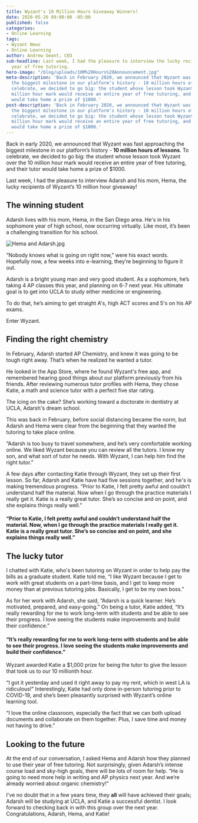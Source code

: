 ```yaml
---
title: Wyzant's 10 Million Hours Giveaway Winners!
date: 2020-05-26 09:00:00 -05:00
published: false
categories:
- Online Learning
tags:
- Wyzant News
- Online Learning
author: Andrew Geant, CEO
sub-headline: Last week, I had the pleasure to interview the lucky recipients of a
  year of free tutoring.
hero-image: "/blog/uploads/10M%20Hours%20Announcement.jpg"
meta-description: 'Back in February 2020, we announced that Wyzant was fast approaching
  the biggest milestone in our platform’s history - 10 million hours of lessons. To
  celebrate, we decided to go big: the student whose lesson took Wyzant over the 10
  million hour mark would receive an entire year of free tutoring, and their tutor
  would take home a prize of $1000.'
post-description: 'Back in February 2020, we announced that Wyzant was fast approaching
  the biggest milestone in our platform’s history - 10 million hours of lessons. To
  celebrate, we decided to go big: the student whose lesson took Wyzant over the 10
  million hour mark would receive an entire year of free tutoring, and their tutor
  would take home a prize of $1000.'
---
```


Back in early 2020, we announced that Wyzant was fast approaching the biggest milestone in our platform’s history - **10 million hours of lessons**. To celebrate, we decided to go big: the student whose lesson took Wyzant over the 10 million hour mark would receive an entire year of free tutoring, and their tutor would take home a prize of $1000.

Last week, I had the pleasure to interview Adarsh and his mom, Hema, the lucky recipients of Wyzant’s 10 million hour giveaway! 

## The winning student

Adarsh lives with his mom, Hema, in the San Diego area. He's in his sophomore year of high school, now occurring virtually. Like most, it’s been a challenging transition for his school.

![Hema and Adarsh.jpg](/blog/uploads/Hema%20and%20Adarsh.jpg)

“Nobody knows what is going on right now,” were his exact words. Hopefully now, a few weeks into e-learning, they’re beginning to figure it out. 

Adarsh is a bright young man and very good student. As a sophomore, he’s taking 4 AP classes this year, and planning on 6-7 next year. His ultimate goal is to get into UCLA to study either medicine or engineering.

To do that, he’s aiming to get straight A's, high ACT scores and 5's on his AP exams.

Enter Wyzant. 

## Finding the right chemistry

In February, Adarsh started AP Chemistry, and knew it was going to be tough right away. That’s when he realized he wanted a tutor.

He looked in the App Store, where he found Wyzant's free app, and remembered hearing good things about our platform previously from his friends. After reviewing numerous tutor profiles with Hema, they chose Katie, a math and science tutor with a perfect five star rating.

The icing on the cake? She’s working toward a doctorate in dentistry at UCLA, Adarsh's dream school.

This was back in February, before social distancing became the norm, but Adarsh and Hema were clear from the beginning that they wanted the tutoring to take place online. 

“Adarsh is too busy to travel somewhere, and he’s very comfortable working online. We liked Wyzant because you can review all the tutors. I know my son, and what sort of tutor he needs. With Wyzant, I can help him find the right tutor.”

A few days after contacting Katie through Wyzant, they set up their first lesson. So far, Adarsh and Katie have had five sessions together, and he's is making tremendous progress. “Prior to Katie, I felt pretty awful and couldn’t understand half the material. Now when I go through the practice materials I really get it. Katie is a really great tutor. She’s so concise and on point, and she explains things really well.”

#### “Prior to Katie, I felt pretty awful and couldn’t understand half the material. Now, when I go through the practice materials I really get it. Katie is a really great tutor. She’s so concise and on point, and she explains things really well.”

## The lucky tutor

I chatted with Katie, who's been tutoring on Wyzant in order to help pay the bills as a graduate student. Katie told me, “I like Wyzant because I get to work with great students on a part-time basis, and I get to keep more money than at previous tutoring jobs. Basically, I get to be my own boss.”

As for her work with Adarsh, she said, “Adarsh is a quick learner. He’s motivated, prepared, and easy-going.” On being a tutor, Katie added, “It’s really rewarding for me to work long-term with students and be able to see their progress. I love seeing the students make improvements and build their confidence.”

#### “It’s really rewarding for me to work long-term with students and be able to see their progress. I love seeing the students make improvements and build their confidence.”

Wyzant awarded Katie a $1,000 prize for being the tutor to give the lesson that took us to our 10 millionth hour.

“I got it yesterday and used it right away to pay my rent, which in west LA is ridiculous!” Interestingly, Katie had only done in-person tutoring prior to COVID-19, and she’s been pleasantly surprised with Wyzant’s online learning tool.

“I love the online classroom, especially the fact that we can both upload documents and collaborate on them together. Plus, I save time and money not having to drive.” 

## Looking to the future

At the end of our conversation, I asked Hema and Adarsh how they planned to use their year of free tutoring. Not surprisingly, given Adarsh’s intense course load and sky-high goals, there will be lots of room for help. “He is going to need more help in writing and AP physics next year. And we’re already worried about organic chemistry!”

I've no doubt that in a few years time, they **all** will have achieved their goals; Adarsh will be studying at UCLA, and Katie a successful dentist. I look forward to checking back in with this group over the next year. Congratulations, Adarsh, Hema, and Katie!  
